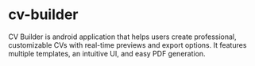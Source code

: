 # cv-builder
CV Builder is android application that helps users create professional, customizable CVs with real-time previews and export options. It features multiple templates, an intuitive UI, and easy PDF generation.

